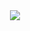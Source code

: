 <div style="margin-left:50%">
  <img src ="https://user-images.githubusercontent.com/60992398/83945599-c127a780-a846-11ea-9c24-36619fb5d3d8.PNG">
  
</div>
